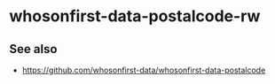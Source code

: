 # whosonfirst-data-postalcode-rw

## See also

* https://github.com/whosonfirst-data/whosonfirst-data-postalcode
